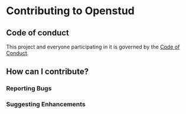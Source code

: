 # Contributing to Openstud

## Code of conduct

This project and everyone participating in it is governed by the [Code of Conduct](https://github.com/lrusso96/openstud-rb/blob/master/CODE_OF_CONDUCT.md).

## How can I contribute?

### Reporting Bugs

### Suggesting Enhancements
